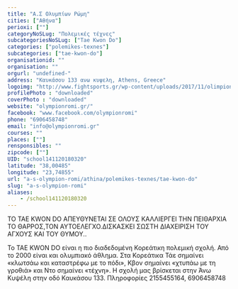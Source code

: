 ```yaml
---
title: "Α.Σ Ολυμπίων Ρώμη"
cities: ["Αθήνα"]
perioxi: [""]
categoryNoSLug: "Πολεμικές τέχνες"
subcategoriesNoSLug: ["Tae Kwon Do"]
categories: ["polemikes-texnes"]
subcategories: ["tae-kwon-do"]
organisationid: ""
organisation: ""
orgurl: "undefined-"
address: "Καυκάσου 133 ανω κυψελη, Athens, Greece"
logoimg: "http://www.fightsports.gr/wp-content/uploads/2017/11/olimpion-romi.jpg"
profilePhoto : "downloaded"
coverPhoto : "downloaded"
website: "olympionromi.gr/"
facebook: "www.facebook.com/olympionromi"
phone: "6906458748"
email: "info@olympionromi.gr"
courses: ""
places: [""]
rensponsibles: ""
zipcode: [""]
UID: "school141120180320"
latitude: "38,00485"
longitude: "23,74855"
url: "a-s-olympion-romi/athina/polemikes-texnes/tae-kwon-do"
slug: "a-s-olympion-romi"
aliases:
    - /school141120180320
---
```



ΤΟ TAE KWON DO ΑΠΕΥΘΥΝΕΤΑΙ ΣΕ ΟΛΟΥΣ ΚΑΛΛΙΕΡΓΕΙ ΤΗΝ ΠΕΙΘΑΡΧΙΑ ΤΟ ΘΑΡΡΟΣ,ΤΟΝ ΑΥΤΟΕΛΕΓΧΟ.ΔΙΣΚΑΣΚΕΙ ΣΩΣΤΗ ΔΙΑΧΕΙΡΙΣΗ ΤΟΥ ΑΓΧΟΥΣ ΚΑΙ ΤΟΥ ΘΥΜΟΥ..

To TAE KWON DO είναι η πιο διαδεδομένη Κορεάτικη πολεμική σχολή. Από το 2000 είναι και ολυμπιακό άθλημα. Στα Κορεάτικα Τάε σημαίνει «κλωτσάω και καταστρέφω με το πόδι», Κβον σημαίνει «χτυπάω με τη γροθιά» και Ντο σημαίνει «τέχνη». Η σχολή μας βρίσκεται στην Άνω Κυψέλη στην οδό Καυκάσου 133. Πληροφορίες 2155455164, 6906458748